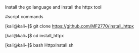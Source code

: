 
Install the go language and install the httpx tool

#script commands

[kali@kali~]$ git clone https://github.com/MF2770/install_httpx

[kali@kali~]$ cd install_httpx

[kali@kali~]$ bash HttpxInstall.sh

